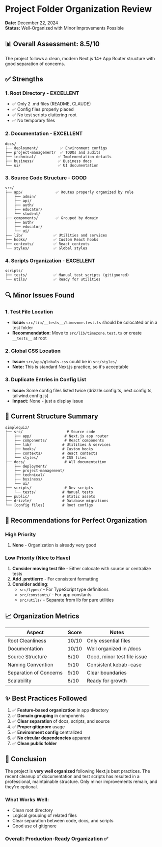 # Project Folder Organization Review

**Date:** December 22, 2024  
**Status:** Well-Organized with Minor Improvements Possible

## 📊 Overall Assessment: 8.5/10

The project follows a clean, modern Next.js 14+ App Router structure with good separation of concerns.

## ✅ Strengths

### 1. **Root Directory - EXCELLENT**
- ✅ Only 2 .md files (README, CLAUDE)
- ✅ Config files properly placed
- ✅ No test scripts cluttering root
- ✅ No temporary files

### 2. **Documentation - EXCELLENT**
```
docs/
├── deployment/          ✅ Environment configs
├── project-management/  ✅ TODOs and audits  
├── technical/          ✅ Implementation details
├── business/           ✅ Business docs
└── ui/                 ✅ UI documentation
```

### 3. **Source Code Structure - GOOD**
```
src/
├── app/               ✅ Routes properly organized by role
│   ├── admin/
│   ├── api/
│   ├── auth/
│   ├── educator/
│   └── student/
├── components/        ✅ Grouped by domain
│   ├── auth/
│   ├── educator/
│   └── ui/
├── lib/              ✅ Utilities and services
├── hooks/            ✅ Custom React hooks
├── contexts/         ✅ React contexts
└── styles/           ✅ Global styles
```

### 4. **Scripts Organization - EXCELLENT**
```
scripts/
├── tests/            ✅ Manual test scripts (gitignored)
└── utils/            ✅ Ready for utilities
```

## 🔍 Minor Issues Found

### 1. **Test File Location**
- **Issue:** `src/lib/__tests__/timezone.test.ts` should be colocated or in a test folder
- **Recommendation:** Move to `src/lib/timezone.test.ts` or create `__tests__` at root

### 2. **Global CSS Location**
- **Issue:** `src/app/globals.css` could be in `src/styles/`
- **Note:** This is standard Next.js practice, so it's acceptable

### 3. **Duplicate Entries in Config List**
- **Issue:** Some config files listed twice (drizzle.config.ts, next.config.ts, tailwind.config.js)
- **Impact:** None - just a display issue

## 📁 Current Structure Summary

```
simplequiz/
├── src/                    # Source code
│   ├── app/               # Next.js app router
│   ├── components/        # React components  
│   ├── lib/              # Utilities & services
│   ├── hooks/            # Custom hooks
│   ├── contexts/         # React contexts
│   └── styles/           # CSS files
├── docs/                  # All documentation
│   ├── deployment/
│   ├── project-management/
│   ├── technical/
│   ├── business/
│   └── ui/
├── scripts/               # Dev scripts
│   └── tests/            # Manual tests
├── public/               # Static assets
├── drizzle/              # Database migrations
└── [config files]        # Root configs

```

## 🎯 Recommendations for Perfect Organization

### High Priority
1. **None** - Organization is already very good

### Low Priority (Nice to Have)
1. **Consider moving test file** - Either colocate with source or centralize tests
2. **Add .prettierrc** - For consistent formatting
3. **Consider adding:**
   - `src/types/` - For TypeScript type definitions
   - `src/constants/` - For app constants
   - `src/utils/` - Separate from lib for pure utilities

## 📈 Organization Metrics

| Aspect | Score | Notes |
|--------|-------|-------|
| Root Cleanliness | 10/10 | Only essential files |
| Documentation | 10/10 | Well organized in /docs |
| Source Structure | 8/10 | Good, minor test file issue |
| Naming Convention | 9/10 | Consistent kebab-case |
| Separation of Concerns | 9/10 | Clear boundaries |
| Scalability | 8/10 | Ready for growth |

## ✨ Best Practices Followed

1. ✅ **Feature-based organization** in app directory
2. ✅ **Domain grouping** in components
3. ✅ **Clear separation** of docs, scripts, and source
4. ✅ **Proper gitignore** usage
5. ✅ **Environment config** centralized
6. ✅ **No circular dependencies** apparent
7. ✅ **Clean public folder** 

## 🚀 Conclusion

The project is **very well organized** following Next.js best practices. The recent cleanup of documentation and test scripts has resulted in a professional, maintainable structure. Only minor improvements remain, and they're optional.

### What Works Well:
- Clean root directory
- Logical grouping of related files
- Clear separation between code, docs, and scripts
- Good use of gitignore

### Overall: **Production-Ready Organization** ✅